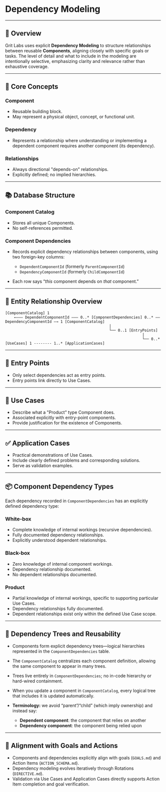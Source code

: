 # Dependency Modeling

---

## 📌 Overview

Grit Labs uses explicit **Dependency Modeling** to structure relationships between reusable **Components**, aligning closely with specific goals or tasks. The level of detail and what to include in the modeling are intentionally selective, emphasizing clarity and relevance rather than exhaustive coverage.

---

## 📐 Core Concepts

### Component

* Reusable building block.
* May represent a physical object, concept, or functional unit.

### Dependency

* Represents a relationship where understanding or implementing a dependent component requires another component (its dependency).

### Relationships

* Always directional "depends-on" relationships.
* Explicitly defined; no implied hierarchies.

---

## 📚 Database Structure

### Component Catalog

* Stores all unique Components.
* No self-references permitted.

### Component Dependencies

* Records explicit dependency relationships between components, using two foreign-key columns:

  * `DependentComponentId` (formerly `ParentComponentId`)
  * `DependencyComponentId` (formerly `ChildComponentId`)
* Each row says “*this* component depends on *that* component.”

---

## 🔗 Entity Relationship Overview

```plaintext
[ComponentCatalog] 1
    ←――― DependentComponentId ――― 0..* [ComponentDependencies] 0..* ―― DependencyComponentId ―→ 1 [ComponentCatalog]
                                               |
                                               └── 0..1 [EntryPoints]
                                                              |
                                                              └── 0..* [UseCases] 1 -------- 1..* [ApplicationCases]
```

---

## 🎯 Entry Points

* Only select dependencies act as entry points.
* Entry points link directly to Use Cases.

---

## 🚩 Use Cases

* Describe what a "Product" type Component does.
* Associated explicitly with entry-point components.
* Provide justification for the existence of Components.

---

## ✅ Application Cases

* Practical demonstrations of Use Cases.
* Include clearly defined problems and corresponding solutions.
* Serve as validation examples.

---

## 📦 Component Dependency Types

Each dependency recorded in `ComponentDependencies` has an explicitly defined dependency type:

### White-box

* Complete knowledge of internal workings (recursive dependencies).
* Fully documented dependency relationships.
* Explicitly understood dependent relationships.

### Black-box

* Zero knowledge of internal component workings.
* Dependency relationship documented.
* No dependent relationships documented.

### Product

* Partial knowledge of internal workings, specific to supporting particular Use Cases.
* Dependency relationships fully documented.
* Dependent relationships exist only within the defined Use Case scope.

---

## 🌲 Dependency Trees and Reusability

* Components form explicit dependency trees—logical hierarchies represented in the `ComponentDependencies` table.
* The `ComponentCatalog` centralizes each component definition, allowing the same component to appear in many trees.
* Trees live entirely in `ComponentDependencies`; no in-code hierarchy or hard-wired containment.
* When you update a component in `ComponentCatalog`, every logical tree that includes it is updated automatically.
* **Terminology:** we avoid “parent”/“child” (which imply ownership) and instead say:

  * **Dependent component**: the component that relies on another
  * **Dependency component**: the component being relied upon

---

## 🔄 Alignment with Goals and Actions

* Components and dependencies explicitly align with goals (`GOALS.md`) and Action Items (`ACTION_SCHEMA.md`).
* Dependency modeling evolves iteratively through Rotations (`DIRECTIVE.md`).
* Validation via Use Cases and Application Cases directly supports Action Item completion and goal verification.
